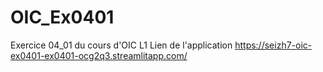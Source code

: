 # OIC_Ex0401
Exercice 04_01 du cours d'OIC L1
Lien de l'application
https://seizh7-oic-ex0401-ex0401-ocg2q3.streamlitapp.com/